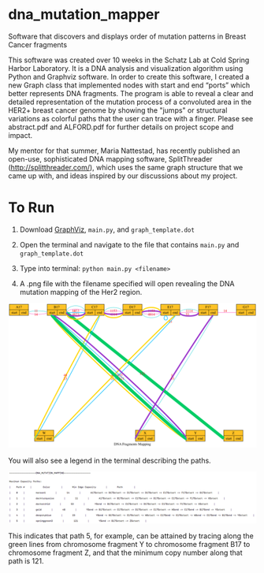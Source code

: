 # dna_mutation_mapper
Software that discovers and displays order of mutation patterns in Breast Cancer fragments

This software was created over 10 weeks in the Schatz Lab at Cold Spring Harbor Laboratory.  It is a DNA analysis and visualization algorithm using Python and Graphviz software. In order to create this software, I created a new Graph class that implemented nodes with start and end “ports” which better represents DNA fragments. The program is able to reveal a clear and detailed representation of the mutation process of a convoluted area in the HER2+ breast cancer genome by showing the "jumps" or structural variations as colorful paths that the user can trace with a finger. Please see abstract.pdf and ALFORD.pdf for further details on project scope and impact.

My mentor for that summer, Maria Nattestad, has recently published an open-use, sophisticated DNA mapping software, SplitThreader (http://splitthreader.com/), which uses the same graph structure that we came up with, and ideas inspired by our discussions about my project.

# To Run
1.  Download [GraphViz](http://www.graphviz.org/), `main.py`, and `graph_template.dot`

2.  Open the terminal and navigate to the file that contains `main.py` and `graph_template.dot`

3.  Type into terminal:  `python main.py <filename>`

4.  A .png file with the filename specified will open revealing the DNA mutation mapping of the Her2 region.

![alt tag](https://github.com/ma8642/dna_mutation_mapper/blob/master/test.png)

You will also see a legend in the terminal describing the paths.

![alt tag](https://github.com/ma8642/dna_mutation_mapper/blob/master/legend.png)

This indicates that path 5, for example, can be attained by tracing along the green lines from chromosome fragment Y to chromosome fragment B17 to chromosome fragment Z, and that the minimum copy number along that path is 121.

